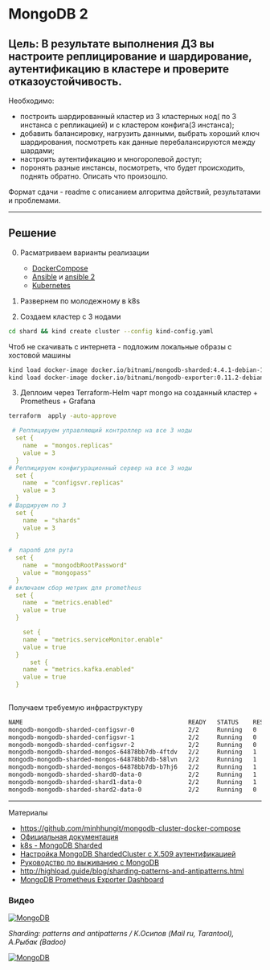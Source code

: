 # MongoDB 2

## Цель: В результате выполнения ДЗ вы настроите реплицирование и шардирование, аутентификацию в кластере и проверите отказоустойчивость.

Необходимо:

* построить шардированный кластер из 3 кластерных нод( по 3 инстанса с репликацией) и с кластером конфига(3 инстанса);
* добавить балансировку, нагрузить данными, выбрать хороший ключ шардирования, посмотреть как данные перебалансируются между шардами;
* настроить аутентификацию и многоролевой доступ;
* поронять разные инстансы, посмотреть, что будет происходить, поднять обратно. Описать что произошло.

Формат сдачи - readme с описанием алгоритма действий, результатами и проблемами. 

--- 
## Решение

0. Расматриваем варианты реализации
   * [DockerCompose](https://github.com/minhhungit/mongodb-cluster-docker-compose)
   * [Ansible](https://medium.com/setup-a-production-ready-mongodb-4-2-replica-set/setup-a-production-ready-mongodb-4-2-replica-set-with-ansible-2ba26b7bcf73) и  [ansible 2](https://severalnines.com/database-blog/deploying-configuring-mongodb-shards-ansible)
   * [Kubernetes](https://github.com/bitnami/charts/tree/master/bitnami/mongodb-sharded)


1. Развернем по молодежному в k8s
2. Создаем кластер с 3 нодами

``` bash
cd shard && kind create cluster --config kind-config.yaml
```

Чтоб не скачивать с интернета - подложим локальные образы с хостовой машины

``` sh
kind load docker-image docker.io/bitnami/mongodb-sharded:4.4.1-debian-10-r39 --name mongo
kind load docker-image docker.io/bitnami/mongodb-exporter:0.11.2-debian-10-r18 --name mongo
```


3.  Деплоим  через Terraform-Helm чарт mongo на созданный кластер + Prometheus + Grafana

``` sh
terraform  apply -auto-approve   
```

``` yaml
 # Реплицируем управляющий контроллер на все 3 ноды
  set {
    name  = "mongos.replicas"
    value = 3
  }
# Реплицируем конфигурационный сервер на все 3 ноды
  set {
    name  = "configsvr.replicas"
    value = 3
  }
# Шардируем по 3
  set {
    name  = "shards"
    value = 3
  }
  
#  паролб для рута
  set {
    name  = "mongodbRootPassword"
    value = "mongopass"
  }
# включаем сбор метрик для prometheus  
  set {
    name  = "metrics.enabled"
    value = true
  }

    set {
    name  = "metrics.serviceMonitor.enable"
    value = true
  }
      set {
    name  = "metrics.kafka.enabled"
    value = true
  }
  

```

Получаем требуемую инфраструктуру

``` sh
NAME                                              READY   STATUS    RESTARTS   AGE
mongodb-mongodb-sharded-configsvr-0               2/2     Running   0          6m48s
mongodb-mongodb-sharded-configsvr-1               2/2     Running   0          5m40s
mongodb-mongodb-sharded-configsvr-2               2/2     Running   0          4m33s
mongodb-mongodb-sharded-mongos-64878bb7db-4ftdv   2/2     Running   1          6m48s
mongodb-mongodb-sharded-mongos-64878bb7db-58lvn   2/2     Running   1          6m48s
mongodb-mongodb-sharded-mongos-64878bb7db-b7hj6   2/2     Running   1          6m48s
mongodb-mongodb-sharded-shard0-data-0             2/2     Running   1          6m48s
mongodb-mongodb-sharded-shard1-data-0             2/2     Running   1          6m48s
mongodb-mongodb-sharded-shard2-data-0             2/2     Running   0          86s
```


--- 
Материалы
* https://github.com/minhhungit/mongodb-cluster-docker-compose
* [Официальная документация](https://docs.mongodb.com/manual/sharding/)
* [k8s - MongoDB Sharded](https://github.com/bitnami/charts/tree/master/bitnami/mongodb-sharded)
* [Настройка MongoDB ShardedCluster с X.509 аутентификацией](https://habr.com/ru/post/308740/)
* [Руководство по выживанию с MongoDB](https://habr.com/ru/company/oleg-bunin/blog/454748/)
* http://highload.guide/blog/sharding-patterns-and-antipatterns.html
* [MongoDB Prometheus Exporter Dashboard](https://grafana.com/grafana/dashboards/2583)
### Видео 

[![MongoDB](https://img.youtube.com/vi/j6TVaEk4x2U/0.jpg)](https://www.youtube.com/watch?v=j6TVaEk4x2U)

*Sharding: patterns and antipatterns / К.Осипов (Mail ru, Tarantool), А.Рыбак (Badoo)*  


[![MongoDB](https://img.youtube.com/vi/URHoFbn4rt8/0.jpg)](https://www.youtube.com/watch?v=URHoFbn4rt8)


